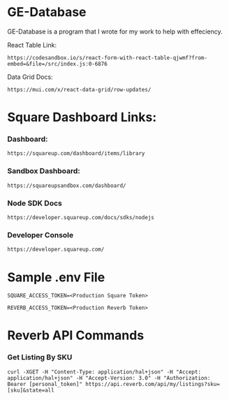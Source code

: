# GE-Database

GE-Database is a program that I wrote for my work to help with effeciency.

React Table Link:
```
https://codesandbox.io/s/react-form-with-react-table-qjwmf?from-embed=&file=/src/index.js:0-6876
```

Data Grid Docs:
```
https://mui.com/x/react-data-grid/row-updates/
```

# Square Dashboard Links:

### Dashboard:
```
https://squareup.com/dashboard/items/library
```

### Sandbox Dashboard:
```
https://squareupsandbox.com/dashboard/
```

### Node SDK Docs
```
https://developer.squareup.com/docs/sdks/nodejs
```

### Developer Console
```
https://developer.squareup.com/
```

# Sample .env File

```
SQUARE_ACCESS_TOKEN=<Production Square Token>

REVERB_ACCESS_TOKEN=<Production Reverb Token>
```

# Reverb API Commands

### Get Listing By SKU
```
curl -XGET -H "Content-Type: application/hal+json" -H "Accept: application/hal+json" -H "Accept-Version: 3.0" -H "Authorization: Bearer [personal_token]" https://api.reverb.com/api/my/listings?sku=[sku]&state=all
```